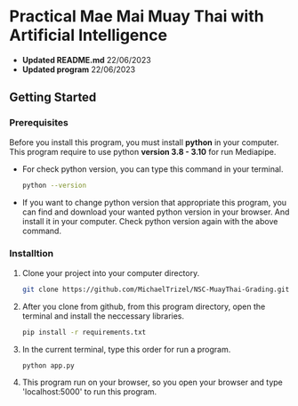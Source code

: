 # **Practical Mae Mai Muay Thai with Artificial Intelligence**
- **Updated README.md** 22/06/2023
- **Updated program** 22/06/2023

## **Getting Started**

### **Prerequisites**

Before you install this program, you must install **python** in your computer. This program require to use python **version 3.8 - 3.10** for run Mediapipe.

* For check python version, you can type this command in your terminal.

    ``` bash
    python --version
    ```
* If you want to change python version that appropriate this program, you can find and download your wanted python version in your browser. And install it in your computer. Check python version again with the above command.

### **Installtion**

1. Clone your project into your computer directory.
    
    ``` bash 
    git clone https://github.com/MichaelTrizel/NSC-MuayThai-Grading.git
    ```

2. After you clone from github, from this program directory, open the terminal and install the neccessary libraries.

    ``` bash 
    pip install -r requirements.txt
    ```

3. In the current terminal, type this order for run a program.

    ``` bash 
    python app.py
    ```

4. This program run on your browser, so you open your browser and type 'localhost:5000' to run this program.



